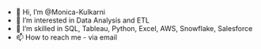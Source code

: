 - 👋 Hi, I’m @Monica-Kulkarni
- 👀 I’m interested in Data Analysis and ETL
- 🌱 I’m skilled in SQL, Tableau, Python, Excel, AWS, Snowflake, Salesforce
- 📫 How to reach me - via email

<!---
Monica-Kulkarni/Monica-Kulkarni is a ✨ special ✨ repository because its `README.md` (this file) appears on your GitHub profile.
You can click the Preview link to take a look at your changes.
--->
